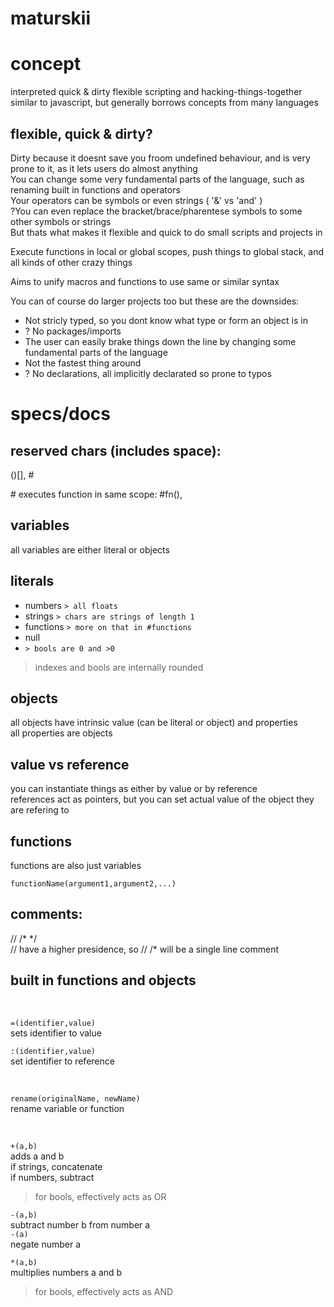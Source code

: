 # maturskii

# concept
interpreted quick & dirty flexible scripting and hacking-things-together\
similar to javascript, but generally borrows concepts from many languages

## flexible, quick & dirty?

Dirty because it doesnt save you froom undefined behaviour, and is very prone to it, as it lets users do almost anything\
You can change some very fundamental parts of the language, such as renaming built in functions and operators\
Your operators can be symbols or even strings ( '&' vs 'and' )\
?You can even replace the bracket/brace/pharentese symbols to some other symbols or strings\
But thats what makes it flexible and quick to do small scripts and projects in

Execute functions in local or global scopes, push things to global stack, and all kinds of other crazy things

Aims to unify macros and functions to use same or similar syntax

You can of course do larger projects too but these are the downsides:
* Not stricly typed, so you dont know what type or form an object is in
* ? No packages/imports
* The user can easily brake things down the line by changing some fundamental parts of the language
* Not the fastest thing around
* ? No declarations, all implicitly declarated so prone to typos

# specs/docs

## reserved chars (includes space):
()[], #

\# executes function in same scope: #fn(),

## variables
all variables are either literal or objects

## literals
* numbers  `> all floats`
* strings  `> chars are strings of length 1`
* functions  `> more on that in #functions`
* null
* `> bools are 0 and >0`

> indexes and bools are internally rounded

## objects
all objects have intrinsic value (can be literal or object) and properties\
all properties are objects

## value vs reference
you can instantiate things as either by value or by reference\
references act as pointers, but you can set actual value of the object they are refering to

## functions
functions are also just variables



`functionName(argument1,argument2,...)`

## comments:
// /\* \*/\
// have a higher presidence, so // /\* will be a single line comment

## built in functions and objects
</br>

`=(identifier,value)`\
sets identifier to value

`:(identifier,value)`\
set identifier to reference

</br>

`rename(originalName, newName)`\
rename variable or function

</br>

`+(a,b)`\
adds a and b\
if strings, concatenate\
if numbers, subtract
> for bools, effectively acts as OR 

`-(a,b)`\
subtract number b from number a\
`-(a)`\
negate number a

`*(a,b)`\
multiplies numbers a and b
> for bools, effectively acts as AND
